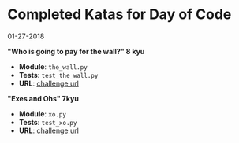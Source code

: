 # Completed Katas for Day of Code
01-27-2018

**"Who is going to pay for the wall?" 8 kyu**
- **Module**: `the_wall.py`
- **Tests**: `test_the_wall.py`
- **URL**: [challenge url](https://www.codewars.com/kata/58bf9bd943fadb2a980000a7)

**"Exes and Ohs" 7kyu**
- **Module**: `xo.py`
- **Tests**: `test_xo.py`
- **URL**: [challenge url](https://www.codewars.com/kata/58bf9bd943fadb2a980000a7)